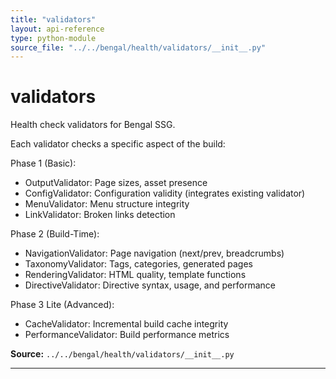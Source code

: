```yaml
---
title: "validators"
layout: api-reference
type: python-module
source_file: "../../bengal/health/validators/__init__.py"
---
```


# validators

Health check validators for Bengal SSG.

Each validator checks a specific aspect of the build:

Phase 1 (Basic):
- OutputValidator: Page sizes, asset presence
- ConfigValidator: Configuration validity (integrates existing validator)
- MenuValidator: Menu structure integrity
- LinkValidator: Broken links detection

Phase 2 (Build-Time):
- NavigationValidator: Page navigation (next/prev, breadcrumbs)
- TaxonomyValidator: Tags, categories, generated pages
- RenderingValidator: HTML quality, template functions
- DirectiveValidator: Directive syntax, usage, and performance

Phase 3 Lite (Advanced):
- CacheValidator: Incremental build cache integrity
- PerformanceValidator: Build performance metrics

**Source:** `../../bengal/health/validators/__init__.py`

---


